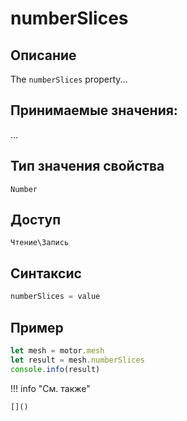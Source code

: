 # numberSlices

## Описание
The `numberSlices` property...

## Принимаемые значения:
...

## Тип значения свойства
`Number`

## Доступ
`Чтение\Запись`

## Синтаксис
```javascript
numberSlices = value
```

## Пример
```javascript linenums="1"
let mesh = motor.mesh
let result = mesh.numberSlices
console.info(result)
```

!!! info "См. также"

    []()

